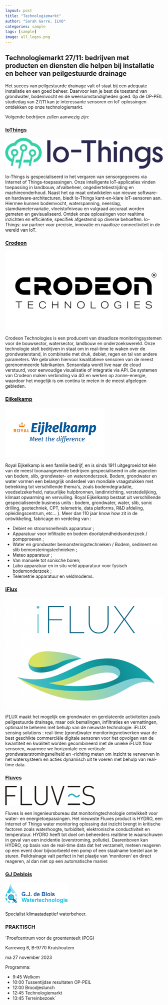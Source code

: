 ```yaml
---
layout: post
title: "Technologiemarkt"
author: "Sarah Garré, ILVO"
categories: sample
tags: [sample]
image: all_logos.png
---
```


## Technologiemarkt 27/11: bedrijven met producten en diensten die helpen bij installatie en beheer van peilgestuurde drainage

Het succes van peilgestuurde drainage valt of staat bij een adequate installatie en een goed
beheer. Daarvoor ken je best de toestand van grondwater, bodemvocht en de weersomstandigheden
goed. 0p de OP-PEIL studiedag van 27/11 kan je interessante sensoren en IoT oplossingen ontdekken op onze technologiemarkt.

Volgende bedrijven zullen aanwezig zijn:

### [IoThings](https://www.io-things.eu/) 

![logo_iothings.png](./assets/img/logo_iothings.png)  

Io-Things is gespecialiseerd in het vergaren van sensorgegevens via Internet of Things-toepassingen. 
Onze intelligente IoT-applicaties vinden toepassing in landbouw, afvalbeheer, ongediertebestrijding en machineonderhoud. 
Naast het op maat ontwikkelen van nieuwe software- en hardware-architecturen, biedt Io-Things kant-en-klare IoT-sensoren aan. 
Hiermee kunnen bodemvocht, waterspanning, neerslag, stamdiametervariatie, vloeistofniveau en vulgraad accuraat worden 
gemeten en gevisualiseerd. Ontdek onze oplossingen voor realtime inzichten en efficiëntie, specifiek afgestemd op diverse 
behoeften. Io-Things: uw partner voor precisie, innovatie en naadloze connectiviteit in de wereld van IoT.

### [Crodeon ](https://www.crodeon.com/)
![logo crodeon](./assets/img/logocrodeon.png)  

Crodeon Technologies is een producent van draadloze monitoringsystemen voor de bouwsector, watersector, 
landbouw en onderzoekswereld. Onze technologie stelt bedrijven in staat om in real-time te waken over de grondwaterstand, 
in combinatie met druk, debiet, regen en tal van andere parameters. We gebruiken hiervoor kwalitatieve sensoren van de 
meest gerenommeerde fabrikanten. Sensordata wordt live naar de cloud verstuurd, voor eenvoudige visualisatie of integratie via API. 
De systemen van Crodeon maken verbinding via 4G en werken op zonne-energie, waardoor het mogelijk is om continu te meten 
in de meest afgelegen gebieden.

### [Eijkelkamp ](https://www.royaleijkelkamp.com/nl/)
![logo_eijkelkamp.png](./assets/img/logo_eijkelkamp.png)  

Royal Eijkelkamp is een familie bedrijf, en is sinds 1911 uitgegroeid tot één van de meest toonaangevende bedrijven 
gespecialiseerd in alle aspecten van bodem, slib, grondwater- en wateronderzoek.
Bodem, grondwater en water vormen een belangrijk onderdeel van mondiale vraagstukken met betrekking tot verschillende thema's, 
zoals bodemdegradatie, voedselzekerheid, natuurlijke hulpbronnen, landinrichting, verstedelijking, klimaat opwarming en vervuiling.
Royal Eijkelkamp bestaat uit verschillende gespecialiseerde business units : bodem, grondwater, water, slib, sonic drilling, 
geotechniek, CPT, telemetrie, data platforms, R&D afdeling, opleidingscentrum,  etc… ).
Meer dan 110 jaar know how zit in de ontwikkeling, fabricage en verdeling van :
- Debiet en stroomsnelheids apparatuur ;
- Apparatuur voor infiltratie en bodem doorlatendheidsonderzoek / pompproeven ;
- Water en grondwater bemonsteringstechnieken /  Bodem, sediment en slib bemonsteringstechnieken ;
- Meteo apparatuur ;
- Van manuele tot sonische boren;
- Labo apparatuur en in situ veld apparatuur voor fysisch bodemonderzoek ;
- Telemetrie apparatuur en veldmodems.

### [iFlux](https://iflux.be/)
![logo_iflux.png](./assets/img/logo_iflux.png)  

iFLUX maakt het mogelijk om grondwater en gerelateerde activiteiten zoals peilgestuurde drainage, maar ook bemalingen,
infiltraties en vernattingen, optimaal te beheren met behulp van de nieuwste technologie: iFLUX sensing solutions : 
real-time (grond)water monitoringsnetwerken waar de best geschikte commerciële digitale sensoren voor het opvolgen van 
de kwantiteit en kwaliteit worden gecombineerd met de unieke iFLUX flow sensoren, waarmee we horizontale een verticale 
grondwaterstromingsnelheid en -richting meten om inzicht te verwerven in het watersysteem en acties dynamisch uit te 
voeren met behulp van real-time data.   

### [Fluves](https://www.fluves.com/)
![Logo Fluves](./assets/img/logo-fluves.png)  

Fluves is een ingenieursbureau dat monitoringtechnologie ontwikkelt voor water- en energietoepassingen. Het nieuwste Fluves 
product is HYDRO, een Internet of Things water monitoring oplossing dat inzicht brengt in kritische factoren zoals waterhoogte, 
turbiditeit, elektronische conductiviteit en temperatuur. HYDRO heeft tot doel om beheerders realtime te waarschuwen in 
geval van een incidentie (overstroming, pollutie). Daarenboven kan HYDRO, op basis van de real-time data dat het verzamelt, 
meteen reageren op een event door bijvoorbeeld een pomp of een staalname toestel aan te sturen. Peildrainage valt perfect 
in het plaatje van ‘monitoren’ en direct reageren, al dan niet op een automatische manier.  

### [GJ Deblois](gjdeblois.eu)
![Logo GJdeBlois](./assets/img/Logo_GJdeBlois.png) 

Specialist klimaatadaptief waterbeheer.


### PRAKTISCH

`Proefcentrum voor de groententeelt (PCG)

Karreweg 6, B-9770 Kruishoutem

ma 27 november 2023

Programma:
- 9:45 Welkom
- 10:00 Tussentijdse resultaten OP-PEIL
- 12:00 Broodjeslunch
- 12:45 Technologiemarkt
- 13:45 Terreinbezoek`

